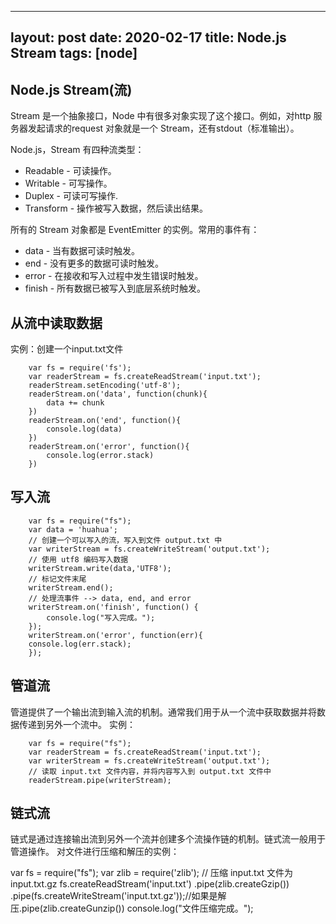 ---
layout: post 
date: 2020-02-17
title: Node.js Stream
tags: [node]
----

## Node.js Stream(流)
Stream 是一个抽象接口，Node 中有很多对象实现了这个接口。例如，对http 服务器发起请求的request 对象就是一个 Stream，还有stdout（标准输出）。

Node.js，Stream 有四种流类型：
- Readable - 可读操作。
- Writable - 可写操作。
- Duplex - 可读可写操作.
- Transform - 操作被写入数据，然后读出结果。

所有的 Stream 对象都是 EventEmitter 的实例。常用的事件有：
- data - 当有数据可读时触发。
- end - 没有更多的数据可读时触发。
- error - 在接收和写入过程中发生错误时触发。
- finish - 所有数据已被写入到底层系统时触发。

## 从流中读取数据

实例：创建一个input.txt文件

        var fs = require('fs');
        var readerStream = fs.createReadStream('input.txt');
        readerStream.setEncoding('utf-8');
        readerStream.on('data', function(chunk){
            data += chunk
        })
        readerStream.on('end', function(){
            console.log(data)
        })
        readerStream.on('error', function(){
            console.log(error.stack)
        })

## 写入流

        var fs = require("fs");
        var data = 'huahua';
        // 创建一个可以写入的流，写入到文件 output.txt 中
        var writerStream = fs.createWriteStream('output.txt');
        // 使用 utf8 编码写入数据
        writerStream.write(data,'UTF8');
        // 标记文件末尾
        writerStream.end();
        // 处理流事件 --> data, end, and error
        writerStream.on('finish', function() {
            console.log("写入完成。");
        });
        writerStream.on('error', function(err){
        console.log(err.stack);
        });

## 管道流 

管道提供了一个输出流到输入流的机制。通常我们用于从一个流中获取数据并将数据传递到另外一个流中。
实例：

        var fs = require("fs");
        var readerStream = fs.createReadStream('input.txt');
        var writerStream = fs.createWriteStream('output.txt');
        // 读取 input.txt 文件内容，并将内容写入到 output.txt 文件中
        readerStream.pipe(writerStream);
        
## 链式流

链式是通过连接输出流到另外一个流并创建多个流操作链的机制。链式流一般用于管道操作。
对文件进行压缩和解压的实例：

var fs = require("fs");
var zlib = require('zlib');
// 压缩 input.txt 文件为 input.txt.gz
fs.createReadStream('input.txt') 
  .pipe(zlib.createGzip())  
  .pipe(fs.createWriteStream('input.txt.gz'));//如果是解压.pipe(zlib.createGunzip())
console.log("文件压缩完成。");